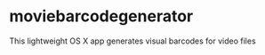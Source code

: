 moviebarcodegenerator
=====================

This lightweight OS X app generates visual barcodes for video files